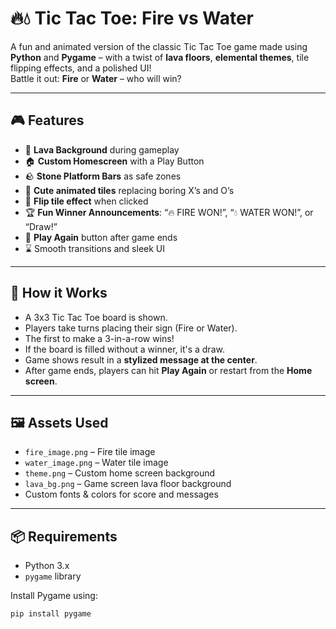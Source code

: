 # 🔥💧 Tic Tac Toe: Fire vs Water

A fun and animated version of the classic Tic Tac Toe game made using **Python** and **Pygame** – with a twist of **lava floors**, **elemental themes**, tile flipping effects, and a polished UI!  
Battle it out: **Fire** or **Water** – who will win?

---

## 🎮 Features

- 🌋 **Lava Background** during gameplay
- 🏠 **Custom Homescreen** with a Play Button
- 🪨 **Stone Platform Bars** as safe zones
- 🐣 **Cute animated tiles** replacing boring X’s and O’s
- 🔁 **Flip tile effect** when clicked
- 🏆 **Fun Winner Announcements**: “🔥 FIRE WON!”, “💧 WATER WON!”, or “Draw!”
- 🔁 **Play Again** button after game ends
- ⌛ Smooth transitions and sleek UI

---

## 🧱 How it Works

- A 3x3 Tic Tac Toe board is shown.
- Players take turns placing their sign (Fire or Water).
- The first to make a 3-in-a-row wins!
- If the board is filled without a winner, it's a draw.
- Game shows result in a **stylized message at the center**.
- After game ends, players can hit **Play Again** or restart from the **Home screen**.

---

## 🖼️ Assets Used

- `fire_image.png` – Fire tile image  
- `water_image.png` – Water tile image  
- `theme.png` – Custom home screen background  
- `lava_bg.png` – Game screen lava floor background  
- Custom fonts & colors for score and messages  

---

## 📦 Requirements

- Python 3.x
- `pygame` library

Install Pygame using:
```bash
pip install pygame


